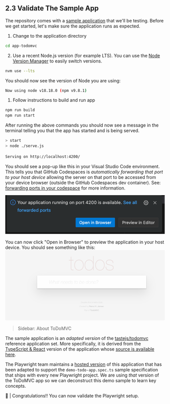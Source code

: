 ## 2.3 Validate The Sample App

The repository comes with a [sample application](./app-todomvc/) that we'll be testing. Before we get started, let's make sure the application runs as expected.

1. Change to the application directory
```bash
cd app-todomvc
```

2. Use a recent Node.js version (for example LTS). You can use the [Node Version Manager](https://github.com/nvm-sh/nvm) to easily switch versions.

```bash
nvm use --lts
```
You should now see the version of Node you are using:
```bash
Now using node v18.18.0 (npm v9.8.1)
```

1. Follow instructions to build and run app
```bash
npm run build
npm run start
```
After running the above commands you should now see a message in the terminal telling you that the app has started and is being served.
```bash
> start
> node ./serve.js

Serving on http://localhost:4200/
```

You should see a pop-up like this in your Visual Studio Code environment. This tells you that GitHub Codespaces is _automatically forwarding that port to your host device_ allowing the server on that port to be accessed from your device browser (outside the GitHub Codespaces dev container). See: [forwarding ports in your codespace](https://docs.github.com/en/codespaces/developing-in-codespaces/forwarding-ports-in-your-codespace) for more information.

![Forward Ports](./assets/02-setup-forward-ports.png)

You can now click "Open in Browser" to preview the application in your host device. You should see something like this:
![ToDoMVC Preview](./assets/02-setup-preview-app.png)

> Sidebar: About ToDoMVC

The sample application is an _adapted version_ of the [tastejs/todomvc](https://github.com/tastejs/todomvc) reference application set. More specifically, it is derived from the [TypeScript & React](https://todomvc.com/examples/typescript-react/#/) version of the application whose [source is available here](https://github.com/tastejs/todomvc/tree/gh-pages/examples/typescript-react).

The Playwright team maintains a [hosted version](https://demo.playwright.dev/todomvc) of this application that has been adapted to support the `demo-todo-app.spec.ts` sample specification that ships with every new Playwright project. We are using _that_ version of the ToDoMVC app so we can deconstruct this demo sample to learn key concepts.

🚀 | Congratulations!! You can now validate the Playwright setup.